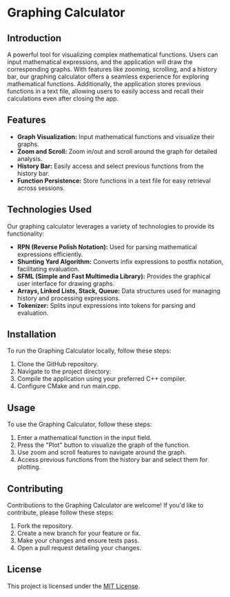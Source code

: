 # Graphing Calculator

## Introduction

A powerful tool for visualizing complex mathematical functions. Users can input mathematical expressions, and the application will draw the corresponding graphs. With features like zooming, scrolling, and a history bar, our graphing calculator offers a seamless experience for exploring mathematical functions. Additionally, the application stores previous functions in a text file, allowing users to easily access and recall their calculations even after closing the app.

## Features

- **Graph Visualization:** Input mathematical functions and visualize their graphs.
- **Zoom and Scroll:** Zoom in/out and scroll around the graph for detailed analysis.
- **History Bar:** Easily access and select previous functions from the history bar.
- **Function Persistence:** Store functions in a text file for easy retrieval across sessions.

## Technologies Used

Our graphing calculator leverages a variety of technologies to provide its functionality:

- **RPN (Reverse Polish Notation):** Used for parsing mathematical expressions efficiently.
- **Shunting Yard Algorithm:** Converts infix expressions to postfix notation, facilitating evaluation.
- **SFML (Simple and Fast Multimedia Library):** Provides the graphical user interface for drawing graphs.
- **Arrays, Linked Lists, Stack, Queue:** Data structures used for managing history and processing expressions.
- **Tokenizer:** Splits input expressions into tokens for parsing and evaluation.

## Installation

To run the Graphing Calculator locally, follow these steps:

1. Clone the GitHub repository.
2. Navigate to the project directory:
3. Compile the application using your preferred C++ compiler.
4. Configure CMake and run main.cpp.

## Usage

To use the Graphing Calculator, follow these steps:

1. Enter a mathematical function in the input field.
2. Press the "Plot" button to visualize the graph of the function.
3. Use zoom and scroll features to navigate around the graph.
4. Access previous functions from the history bar and select them for plotting.

## Contributing

Contributions to the Graphing Calculator are welcome! If you'd like to contribute, please follow these steps:

1. Fork the repository.
2. Create a new branch for your feature or fix.
3. Make your changes and ensure tests pass.
4. Open a pull request detailing your changes.

## License

This project is licensed under the [MIT License](LICENSE).

